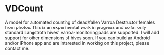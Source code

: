 # VDCount
A model for automated counting of dead/fallen Varroa Destructor females from photos. This is an experimental work in progress
and so far only standard Langstroth hives' varroa-monitoring pads are supported. I will add support for other dimensions of 
hives soon. If you can build an Android and/or iPhone app and are interested in working on this project, please contact me.
